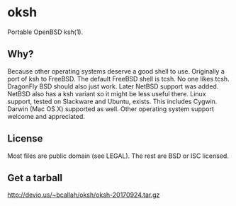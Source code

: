 oksh
====
Portable OpenBSD ksh(1).

Why?
----
Because other operating systems deserve a good shell to use.
Originally a port of ksh to FreeBSD. The default FreeBSD shell is tcsh.
No one likes tcsh. DragonFly BSD should also just work.
Later NetBSD support was added. NetBSD also has a ksh variant so it might be less useful there.
Linux support, tested on Slackware and Ubuntu, exists. This includes Cygwin.
Darwin (Mac OS X) supported as well.
Other operating system support welcome and appreciated.

License
-------
Most files are public domain (see LEGAL).
The rest are BSD or ISC licensed.

Get a tarball
-------------
http://devio.us/~bcallah/oksh/oksh-20170924.tar.gz
